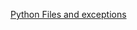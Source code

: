 [Python Files and exceptions](https://docs.google.com/presentation/d/1inIlONVrV0imWOU1KgA_3qAPjazLdya2zz6YGtjqGco/edit?usp=sharing)
